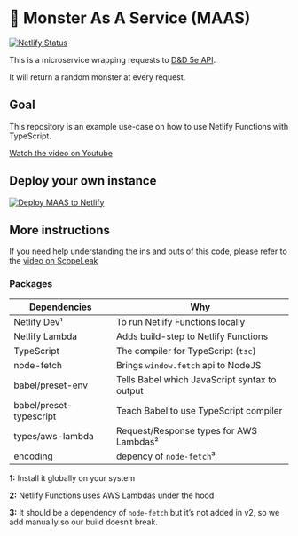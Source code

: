 # 🧟 Monster As A Service (MAAS)

[![Netlify Status](https://api.netlify.com/api/v1/badges/08e9878b-10bb-4706-b47a-bcc84c930c6a/deploy-status)](https://app.netlify.com/sites/friendly-curie-b02f70/deploys)

This is a microservice wrapping requests to [D&D 5e API](https://www.dnd5eapi.co).

It will return a random monster at every request.

## Goal

This repository is an example use-case on how to use Netlify Functions with TypeScript.

[Watch the video on Youtube](https://youtu.be/3-Ie6p5ySKQ)

## Deploy your own instance

[![Deploy MAAS to Netlify](https://www.netlify.com/img/deploy/button.svg)](https://app.netlify.com/start/deploy?repository=https://github.com/atilafassina/monster-as-service)

## More instructions

If you need help understanding the ins and outs of this code, please refer to the [video on ScopeLeak](https://youtu.be/3-Ie6p5ySKQ)

### Packages

| Dependencies            | Why                                           |
| ----------------------- | --------------------------------------------- |
| Netlify Dev¹            | To run Netlify Functions locally              |
| Netlify Lambda          | Adds build-step to Netlify Functions          |
| TypeScript              | The compiler for TypeScript (`tsc`)           |
| node-fetch              | Brings `window.fetch` api to NodeJS           |
| babel/preset-env        | Tells Babel which JavaScript syntax to output |
| babel/preset-typescript | Teach Babel to use TypeScript compiler        |
| types/aws-lambda        | Request/Response types for AWS Lambdas²       |
| encoding                | depency of `node-fetch`³                      |

**1:** Install it globally on your system

**2:** Netlify Functions uses AWS Lambdas under the hood

**3:** It should be a dependency of `node-fetch` but it’s not added in v2, so we add manually so our build doesn‘t break.
